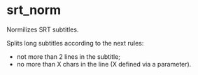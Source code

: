 srt_norm
========
Normilizes SRT subtitles.

Splits long subtitles according to the next rules: 
- not more than 2 lines in the subtitle;
- no more than X chars in the line (X defined via a parameter).
